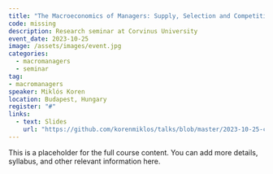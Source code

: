 ```yaml
---
title: "The Macroeconomics of Managers: Supply, Selection and Competition"
code: missing
description: Research seminar at Corvinus University
event_date: 2023-10-25
image: /assets/images/event.jpg
categories: 
  - macromanagers
  - seminar
tag:
- macromanagers
speaker: Miklós Koren
location: Budapest, Hungary
register: "#"
links:
  - text: Slides
    url: "https://github.com/korenmiklos/talks/blob/master/2023-10-25-corvinus/README.pdf"
---
```


This is a placeholder for the full course content. You can add more details, syllabus, and other relevant information here.
